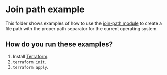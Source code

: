 # Join path example

This folder shows examples of how to use the [join-path module](https://github.com/terraform-modules-krish/terraform-aws-utilities/blob/v0.9.0/modules/join-path) to create a file path with the 
proper path separator for the current operating system. 




## How do you run these examples?

1. Install [Terraform](https://www.terraform.io/).
1. `terraform init`.
1. `terraform apply`.



